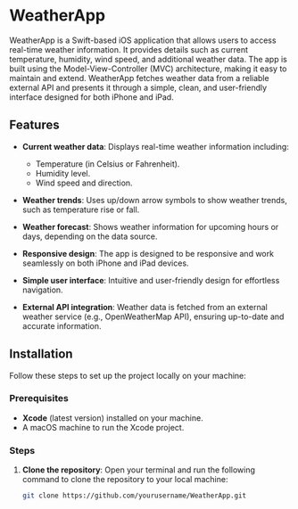 # WeatherApp

WeatherApp is a Swift-based iOS application that allows users to access real-time weather information. It provides details such as current temperature, humidity, wind speed, and additional weather data. The app is built using the Model-View-Controller (MVC) architecture, making it easy to maintain and extend. WeatherApp fetches weather data from a reliable external API and presents it through a simple, clean, and user-friendly interface designed for both iPhone and iPad.

## Features

- **Current weather data**: Displays real-time weather information including:
  - Temperature (in Celsius or Fahrenheit).
  - Humidity level.
  - Wind speed and direction.
  
- **Weather trends**: Uses up/down arrow symbols to show weather trends, such as temperature rise or fall.

- **Weather forecast**: Shows weather information for upcoming hours or days, depending on the data source.

- **Responsive design**: The app is designed to be responsive and work seamlessly on both iPhone and iPad devices.

- **Simple user interface**: Intuitive and user-friendly design for effortless navigation.

- **External API integration**: Weather data is fetched from an external weather service (e.g., OpenWeatherMap API), ensuring up-to-date and accurate information.

## Installation

Follow these steps to set up the project locally on your machine:

### Prerequisites

- **Xcode** (latest version) installed on your machine.
- A macOS machine to run the Xcode project.

### Steps

1. **Clone the repository**:
   Open your terminal and run the following command to clone the repository to your local machine:
   ```bash
   git clone https://github.com/yourusername/WeatherApp.git
